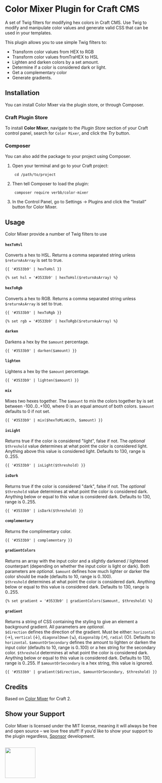 # Color Mixer Plugin for Craft CMS
A set of Twig filters for modifying hex colors in Craft CMS. Use Twig to modify and manipulate color values and generate valid CSS that can be used in your templates.

This plugin allows you to use simple Twig filters to:
- Transform color values from HEX to RGB
- Transform color values fromTraHEX to HSL
- Lighten and darken colors by a set amount.
- Determine if a color is considered dark or light.
- Get a complementary color
- Generate gradients.

## Installation
You can install Color Mixer via the plugin store, or through Composer.

### Craft Plugin Store
To install **Color Mixer**, navigate to the _Plugin Store_ section of your Craft control panel, search for `Color Mixer`, and click the _Try_ button.

### Composer
You can also add the package to your project using Composer.

1. Open your terminal and go to your Craft project:

        cd /path/to/project

2. Then tell Composer to load the plugin:
    
        composer require verbb/color-mixer

3. In the Control Panel, go to Settings → Plugins and click the “Install” button for Color Mixer.

## Usage
Color Mixer provide a number of Twig filters to use

#### `hexToHsl`
Converts a hex to HSL. Returns a comma separated string unless `$returnAsArray` is set to true.

```twig
{{ '#3533b9' | hexToHsl }}

{% set hsl = '#3533b9' | hexToHsl($returnAsArray) %}
```


#### `hexToRgb`
Converts a hex to RGB. Returns a comma separated string unless `$returnAsArray` is set to true.

```twig
{{ '#3533b9' | hexToRgb }}

{% set rgb = '#3533b9' | hexToRgb($returnAsArray) %}
```


#### `darken`
Darkens a hex by the `$amount` percentage.

```twig
{{ '#3533b9' | darken($amount) }}
```


#### `lighten`
Lightens a hex by the `$amount` percentage.

```twig
{{ '#3533b9' | lighten($amount) }}
```


#### `mix`
Mixes two hexes together. The `$amount` to mix the colors together by is set between -100..0..+100, where 0 is an equal amount of both colors. `$amount` defaults to 0 if not set.

```twig
{{ '#3533b9' | mix($hexToMixWith, $amount) }}
```


#### `isLight`
Returns true if the color is considered "light", false if not. The *optional* `$threshold` value determines at what point the color is considered light. Anything above this value is considered light. Defaults to 130, range is 0..255.

```twig
{{ '#3533b9' | isLight($threshold) }}
```


#### `isDark`
Returns true if the color is considered "dark", false if not. The *optional* `$threshold` value determines at what point the color is considered dark. Anything below or equal to this value is considered dark. Defaults to 130, range is 0..255.

```twig
{{ '#3533b9' | isDark($threshold) }}
```


#### `complementary`
Returns the complimentary color.

```twig
{{ '#3533b9' | complementary }}
```


#### `gradientColors`
Returns an array with the input color and a slightly darkened / lightened counterpart (depending on whether the input color is light or dark). Both parameters are *optional*.
`$amount` defines how much lighter or darker the color should be made (defaults to 10, range is 0..100).  
`$threshold` determines at what point the color is considered dark. Anything below or equal to this value is considered dark. Defaults to 130, range is 0..255.

```twig
{% set gradient = '#3533b9' | gradientColors($amount, $threshold) %}
```


#### `gradient`
Returns a string of CSS containing the styling to give an element a background gradient. All parameters are *optional*.  
`$direction` defines the direction of the gradient. Must be either: `horizontal` (→), `vertical` (↓), `diagonalDown` (↘), `diagonalUp` (↗), `radial` (○). Defaults to `horizontal`. 
`$amountOrSecondary` defines the amount to lighten or darken the input color (defaults to 10, range is 0..100) or a hex string for the secondary color.
`$threshold` determines at what point the color is considered dark. Anything below or equal to this value is considered dark. Defaults to 130, range is 0..255. If `$amountOrSecondary` is a hex string, this value is ignored.

```twig
{{ '#3533b9' | gradient($direction, $amountOrSecondary, $threshold) }}
```


## Credits
Based on [Color Mixer](https://github.com/ethercreative/colormixer) for Craft 2.

## Show your Support
Color Mixer is licensed under the MIT license, meaning it will always be free and open source – we love free stuff! If you'd like to show your support to the plugin regardless, [Sponsor](https://github.com/sponsors/verbb) development.

<h2></h2>

<a href="https://verbb.io" target="_blank">
    <img width="100" src="https://verbb.io/assets/img/verbb-pill.svg">
</a>
